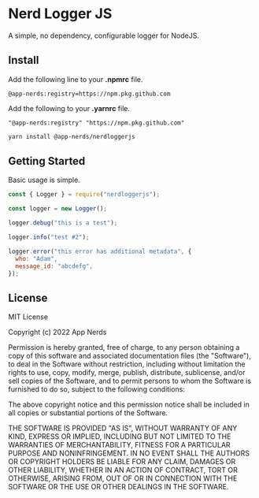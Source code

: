 # Nerd Logger JS

A simple, no dependency, configurable logger for NodeJS. 

## Install

Add the following line to your **.npmrc** file. 

`@app-nerds:registry=https://npm.pkg.github.com`

Add the following to your **.yarnrc** file.

`"@app-nerds:registry" "https://npm.pkg.github.com"`

```bash
yarn install @app-nerds/nerdloggerjs
```

## Getting Started

Basic usage is simple.

```javascript
const { Logger } = require("nerdloggerjs");

const logger = new Logger();

logger.debug("this is a test");

logger.info("test #2");

logger.error("this error has additional metadata", {
  who: "Adam",
  message_id: "abcdefg",
});
```

## License

MIT License

Copyright (c) 2022 App Nerds

Permission is hereby granted, free of charge, to any person obtaining a copy
of this software and associated documentation files (the "Software"), to deal
in the Software without restriction, including without limitation the rights
to use, copy, modify, merge, publish, distribute, sublicense, and/or sell
copies of the Software, and to permit persons to whom the Software is
furnished to do so, subject to the following conditions:

The above copyright notice and this permission notice shall be included in all
copies or substantial portions of the Software.

THE SOFTWARE IS PROVIDED "AS IS", WITHOUT WARRANTY OF ANY KIND, EXPRESS OR
IMPLIED, INCLUDING BUT NOT LIMITED TO THE WARRANTIES OF MERCHANTABILITY,
FITNESS FOR A PARTICULAR PURPOSE AND NONINFRINGEMENT. IN NO EVENT SHALL THE
AUTHORS OR COPYRIGHT HOLDERS BE LIABLE FOR ANY CLAIM, DAMAGES OR OTHER
LIABILITY, WHETHER IN AN ACTION OF CONTRACT, TORT OR OTHERWISE, ARISING FROM,
OUT OF OR IN CONNECTION WITH THE SOFTWARE OR THE USE OR OTHER DEALINGS IN THE
SOFTWARE.

